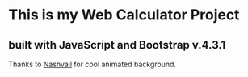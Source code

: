 # This is my Web Calculator Project

## built with JavaScript and Bootstrap v.4.3.1

Thanks to [Nashvail](https://codepen.io/nashvail/pen/wpGgXO) for cool animated background.
